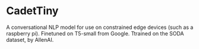 # CadetTiny
A conversational NLP model for use on constrained edge devices (such as a raspberry pi). Finetuned on T5-small from Google. Ttrained on the SODA dataset, by AllenAI.
